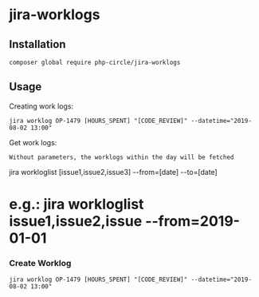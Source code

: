 # jira-worklogs

## Installation
`composer global require php-circle/jira-worklogs`

## Usage

Creating work logs:

`jira worklog OP-1479 [HOURS_SPENT] "[CODE_REVIEW]" --datetime="2019-08-02 13:00"`

Get work logs:

`Without parameters, the worklogs within the day will be fetched`

jira workloglist [issue1,issue2,issue3] --from=[date] --to=[date]

e.g.: jira workloglist issue1,issue2,issue --from=2019-01-01
=======
### Create Worklog
`jira worklog OP-1479 [HOURS_SPENT] "[CODE_REVIEW]" --datetime="2019-08-02 13:00"`
